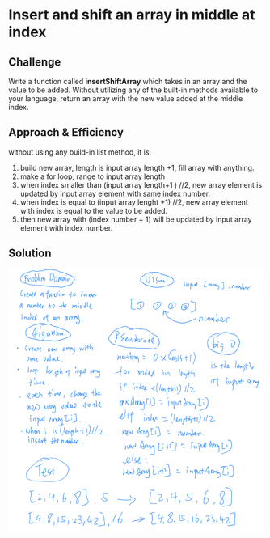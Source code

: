 # Insert and shift an array in middle at index
## Challenge
<!-- Description of the challenge -->
Write a function called **insertShiftArray** which takes in an array and the value to be added. Without utilizing any of the built-in methods available to your language, return an array with the new value added at the middle index.

## Approach & Efficiency
<!-- What approach did you take? Why? What is the Big O space/time for this approach? -->
without using any build-in list method, it is:
1. build new array, length is input array length +1, fill array with anything.
2. make a for loop, range to input array length
3. when index smaller than (input array length+1 ) //2, new array element is updated by input array element with same index number.
4. when index is equal to (input array lenght +1) //2, new array element with index is equal to the value to be added.
5. then new array with (index number + 1) will be updated by input array element with index number.


## Solution
<!-- Embedded whiteboard image -->
![img](array_shift.PNG)
